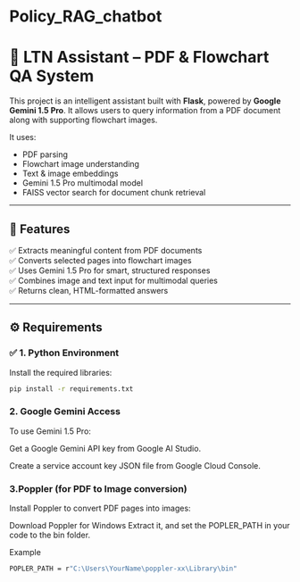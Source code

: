 # Policy_RAG_chatbot

# 📄 LTN Assistant – PDF & Flowchart QA System

This project is an intelligent assistant built with **Flask**, powered by **Google Gemini 1.5 Pro**. It allows users to query information from a PDF document along with supporting flowchart images.

It uses:
- PDF parsing
- Flowchart image understanding
- Text & image embeddings
- Gemini 1.5 Pro multimodal model
- FAISS vector search for document chunk retrieval

---

## 🚀 Features

✅ Extracts meaningful content from PDF documents  
✅ Converts selected pages into flowchart images  
✅ Uses Gemini 1.5 Pro for smart, structured responses  
✅ Combines image and text input for multimodal queries  
✅ Returns clean, HTML-formatted answers

---

## ⚙️ Requirements

### ✅ 1. Python Environment


Install the required libraries:

```bash
pip install -r requirements.txt
```



### 2.  Google Gemini Access
To use Gemini 1.5 Pro:

Get a Google Gemini API key from Google AI Studio.

Create a service account key JSON file from Google Cloud Console.

### 3.Poppler (for PDF to Image conversion)
Install Poppler to convert PDF pages into images:

Download Poppler for Windows
Extract it, and set the POPLER_PATH in your code to the bin folder.

Example
```bash
POPLER_PATH = r"C:\Users\YourName\poppler-xx\Library\bin"

```
